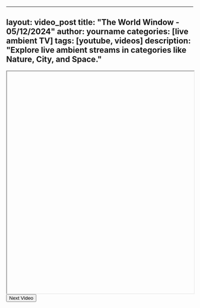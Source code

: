 
---
layout: video_post
title: "The World Window - 05/12/2024"
author: yourname
categories: [live ambient TV]
tags: [youtube, videos]
description: "Explore live ambient streams in categories like Nature, City, and Space."
---

<div id="videoContainer" class="video-viewer">
    <div id="categoryButtons" class="category-buttons"></div>
    <iframe id="videoFrame" width="100%" height="600" allowfullscreen></iframe>
    <div id="videoTitle" class="video-title"></div>
    <button id="nextVideoButton" class="btn-next-video">Next Video</button>
</div>

<script id="videoContent" type="application/json">{"Nature":[{"id":"6ycikMM4IO0","title":"AMAZON 4K - The World&#39;s Largest Tropical Rainforest | Relaxing Music With Beautiful Nature Scenes"},{"id":"MrWIPGEOt9k","title":"Paradise Island 4K ? Scenic Relaxation Film with Peaceful Relaxing Music and Nature Video 4K UltraHD"},{"id":"ZsPnuk0xFQM","title":"? 24/7 LIVE: Cat TV for Cats to Watch ? Cute Birds Squirrels Cat Games 4K"},{"id":"vDAsUcdcuE0","title":"Bird Garden | Colorful Birds | Breathtaking Nature, Wonderful Bird Songs | Stress Relief and Healing"},{"id":"2_ovWpVE9es","title":"Mountain River Waterfall Flowing 24/7. Water Sounds, Nature White Noise. River Sounds for Sleeping."},{"id":"NnbJOL-AIjQ","title":"? 24/7 LIVE: Cat TV for Cats to Watch ? Beautiful Birds and Squirrels 4K"},{"id":"EN_q_m78jI0","title":"TUSCANY 4K HD - Amazing Aerial Film with Calming Music - Nature 4K Video UltraHD"},{"id":"R_qT0-KoCm8","title":"? Sleep Fast with Pure Nature Rain and Incredible Present Thunder Sounds | Black Screen"},{"id":"AuarxZ9IIjw","title":"LIVE- GREAT SALT LAKE CAMPFIRE - Virtual Fireplace Video with Nature Sounds for Meditation"},{"id":"qHXFLsnKDq0","title":"Mountain Stream Flowing 24/7. Forest Stream. Flowing Water. White Noise, Nature Sounds for Sleeping."},{"id":"bw0uHUB2knA","title":"Silent Winter - Native American Flute Melody Blends With The Breath Of Nature | Flute Dream 24/7"},{"id":"_02En_dSoP4","title":"Beautiful Birds| Colorful Birds | Breathtaking Nature, Amazing Bird Songs| Stress Relief and Healing"},{"id":"zrRxvbtzg0k","title":"Pretty Little Birds - Stress-relieving nature sounds - Healing and peaceful music - Beautiful nature"},{"id":"LHmNB3JMkLA","title":"The Most Amazing Birds in the Forest? Breathtaking Nature? Amazing Bird Songs?Stress Relief, Healing"},{"id":"5_1OOKcawd8","title":"??Relaxing Zen Music 24/7, Healing Music, Meditation Music, Spa Music, Sleep, Zen, Nature Sounds"},{"id":"dXIyMS61B68","title":"Beautiful Relaxing Peaceful Music, Calm Music 24/7, &quot;Tropical Shores&quot; By Tim Janis"},{"id":"cqkwbsi5KbQ","title":"GOOD FATHERS | Instrumental Worship &amp; Scriptures with Winter Nature ? Inspirational CKEYS"},{"id":"wQ3Q1CpUW8c","title":"The World&#39;s Most Colorful Birds | Stunning Nature &amp; Soothing Bird Songs | Ultimate Stress Relief"},{"id":"96t3GM7eY8A","title":"Prayer Instrumental Music with Scriptures &amp; Nature | 24/7 DappyTKeys Piano Worship"},{"id":"56WBs0A4Kng","title":"? 24/7 LIVE: Cat TV for Cats to Watch ? Beautiful Birds Squirrels in the Forest 4K"},{"id":"hAxvZj89-34","title":"?24/7 LIVE CAT TV NO ADS?Cutest Squirrel and Bird Watching?"},{"id":"JF06s21MIHk","title":"Relaxing Music and The Sound of Water to Relieve Worry and Anxiety ? Relieve Stress"},{"id":"5PzOaNWqAy4","title":"The Vital Essence of Nature in 8K HDR 60FPS Dolby Vision"},{"id":"l6J0ylYTO4s","title":"Relaxing Piano Music &amp; Water Sounds 24/7 - Ideal for Stress Relief and Healing"},{"id":"HckXZV6jm3I","title":"FLYING OVER BACALAR (4K UHD) - Soothing Music Along With Beautiful Nature Video - 4K Video ULTRA HD"},{"id":"NajjCC3geXs","title":"? Autumn River Waterfall Flowing 24/7, Water Sounds, Nature White Noise, River Sounds for Sleeping"},{"id":"JJgLX-jdedA","title":"FLYING OVER AMAZON (4K UHD) - Relaxing Music Along With Beautiful Nature Videos(4K Video Ultra HD)"},{"id":"bhEtiA0LFYk","title":"Nature?s Heartbeat Unveiled in 8K HDR Dolby Vision 60FPS"},{"id":"XIpeLy7yJlc","title":"Bird Paradise | Vibrant Birds | Stunning Nature and Melodic Bird Songs | Relaxation and Rejuvenation"},{"id":"ksA7UCsFKSM","title":"Beautiful Relaxing Music, Peaceful Soothing Instrumental Music, &quot;First November Snow&quot; by Tim Janis"}],"city":[{"id":"9HdiY3Co4XI","title":"Syria War Latest Today | Syrian Rebels Say They Have Entered Key City of Hama | News18 Live | N18G"},{"id":"RSJtgDvyPgs","title":"Syria News Live | After Taking Aleppo, Syrian Rebels Enter Strategic City Of Hama | Syria War Live"},{"id":"qKFwPv008Ek","title":"? LIVE | Firing incident in Punjab Uni | Clash of Students | Big Breaking | Must Watch | City42"},{"id":"DYH9h6i53ko","title":"Mr.X Today - Who will get the SMG&#39;s? - Jogi Singh- Soulcity by Echorp - 8bit Mafia"},{"id":"fzyvVBzAeBI","title":"CityTv En Vivo | Se?al Digital"},{"id":"GHyA898EsHQ","title":"Syria Civil War LIVE: Syrian City Hama Falls to Rebels as Conflict Rages"},{"id":"Uw3DyvzUlbY","title":"?City in Shock! Helper Turned Horror! Monster Bob&#39;s Rampage Begins!"},{"id":"AyhT1QhFFqE","title":"24/7 Let the City Rain Erase Negativity and Stress - Immerse Yourself in the Calming City Rain"},{"id":"GTYtt_YX-a0","title":"City42 LIVE | Latest Lahore News | Latest Lahore Breaking | Headlines, Bulletin &amp; News 24/7"},{"id":"S0OUNJUt5oI","title":"Deep House Mix 2024 | Mixed By DL Music | City At Night"},{"id":"2GGmRRdZUyI","title":"Talking Angela: In the City! ?? ALL EPISODES MARATHON ? Cartoons for Kids"},{"id":"Vu8-FCXhbtM","title":"Liverpool vs Manchester City | Premier League 2024 | Match Live Now"},{"id":"PtChZ0D7tkE","title":"City of Orange Plaza Camera"},{"id":"u6UbwlQQ3QU","title":"Santa Fe Junction/Kansas City, Missouri, USA | Virtual Railfan LIVE !"},{"id":"xxbor0t6yRk","title":"? LIVE City 21 News | Breaking News | Pakistan News | Karachi News | News Headlines | City 21"},{"id":"gaZ9V1k35Oo","title":"City of Ellsworth, Maine - City Hall Christmas Tree"},{"id":"M4IBqHexTfc","title":"Marine City, Michigan, USA | StreamTime Live"},{"id":"wUQc3RoLAPs","title":"Houston, Texas | 24/7 Live City Camera"},{"id":"83VPsAPWiME","title":"? 24/7 NYC Live Cam | Times Square, skyline, streets, more"},{"id":"HFV5wXA-CRA","title":"Plant City (Static), Florida, USA | Virtual Railfan   LIVE !"},{"id":"j8Izv-RJwCo","title":"LONG BUS, CITY BUS, SCHOOL BUS Vs MASSIVE SPEED BUMPS - BeamNG.Drive"},{"id":"36YnV9STBqc","title":"The Good Life Radio???24/7 Live Radio | Best Relax House, Chillout, Study, Running, Gym, Happy Music"},{"id":"5ytYnx93bXs","title":"CAM 9 ROSEMARY STREET AGDAO DAVAO CITY, PHILLIPPINES"},{"id":"ZWcqF7BLGks","title":"? PHILIPPINES Live Traffic camera, Agdao Flyover, Davao City #philippines #livestream #trafficcamera"},{"id":"hRJVykzy78g","title":"AC Boardwalk Live"},{"id":"TsgoxkRFit0","title":"EarthCam Live:  SUMMIT One Vanderbilt (New York City, NY)"},{"id":"OYQssEwmXXc","title":"CAM 8 STREET VIEW MAYA-MAYA ST. NEW SALMONAN AGDAO, DAVAO CITY PHILIPPINES"},{"id":"hD3UxON4v8I","title":"CAM 10 ROSEMARY STREET., AGDAO DAVAO CITY PHILIPPINES"},{"id":"dN64IzvC8FI","title":"? PHILIPPINES Live Street View &amp; Dodong Barber Shop, Agdao, Davao City #philippines #livestream"},{"id":"82YFhoPyzUk","title":"City 41 LIVE | Latest Faisalabad News | Latest Faisalabad Breaking | Headlines, Bulletin &amp; News 24/7"}]}</script>
<script src="/assets/js/ambientTV_VideoLoader.js"></script>
    
